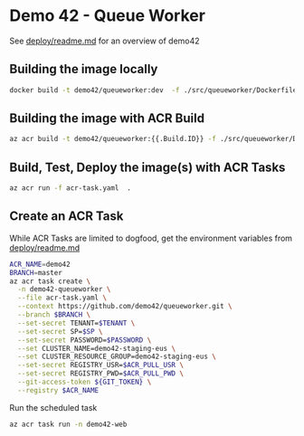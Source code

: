 # Demo 42 - Queue Worker

See [deploy/readme.md](../deploy/readme.md) for an overview of demo42


## Building the image locally
```sh
docker build -t demo42/queueworker:dev  -f ./src/queueworker/Dockerfile --build-arg demo42.azurecr.io .
```

## Building the image with ACR Build
```sh
az acr build -t demo42/queueworker:{{.Build.ID}} -f ./src/queueworker/Dockerfile --build-arg REGISTRY_NAME=demo42.azurecr.io .
```

## Build, Test, Deploy the image(s) with ACR Tasks
```sh
az acr run -f acr-task.yaml  .
```

## Create an ACR Task

While ACR Tasks are limited to dogfood, get the environment variables from [deploy/readme.md](../deploy/readme.md#Get-the-credentials-from-KeyVault)

```sh
ACR_NAME=demo42
BRANCH=master
az acr task create \
  -n demo42-queueworker \
  --file acr-task.yaml \
  --context https://github.com/demo42/queueworker.git \
  --branch $BRANCH \
  --set-secret TENANT=$TENANT \
  --set-secret SP=$SP \
  --set-secret PASSWORD=$PASSWORD \
  --set CLUSTER_NAME=demo42-staging-eus \
  --set CLUSTER_RESOURCE_GROUP=demo42-staging-eus \
  --set-secret REGISTRY_USR=$ACR_PULL_USR \
  --set-secret REGISTRY_PWD=$ACR_PULL_PWD \
  --git-access-token ${GIT_TOKEN} \
  --registry $ACR_NAME 
```
Run the scheduled task
```sh
az acr task run -n demo42-web
```